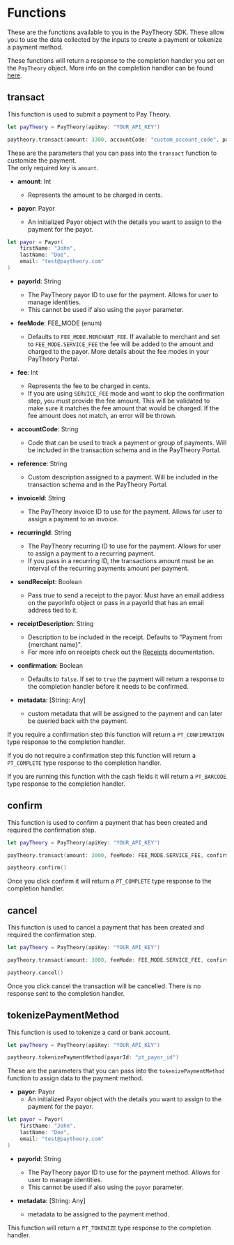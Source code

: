 # Functions

These are the functions available to you in the PayTheory SDK. These allow you to use the data collected by the inputs to create a payment or tokenize a payment method.

These functions will return a response to the completion handler you set on the `PayTheory` object. More info on the completion handler can be found [here](/apple/completion_handler).

## transact

This function is used to submit a payment to Pay Theory.

```swift
let payTheory = PayTheory(apiKey: "YOUR_API_KEY")

paytheory.transact(amount: 3300, accountCode: "custom_account_code", payorId: "pt_payor_id", ...)
```

These are the parameters that you can pass into the `transact` function to customize the payment.  
The only required key is `amount`.

* **amount**: Int
    * Represents the amount to be charged in cents.


* **payor**: Payor
    * An initialized Payor object with the details you want to assign to the payment for the payor.

```swift
let payor = Payor(
    firstName: "John",
    lastName: "Doe",
    email: "test@paytheory.com"
)
```


* **payorId**: String
    * The PayTheory payor ID to use for the payment. Allows for user to manage identities.
    * This cannot be used if also using the `payor` parameter.


* **feeMode**: FEE_MODE (enum)
    * Defaults to `FEE_MODE.MERCHANT_FEE`. If available to merchant and set to `FEE_MODE.SERVICE_FEE` the fee will be added to the amount and charged to the payor. More details about the fee modes in your PayTheory Portal.


* **fee**: Int
    * Represents the fee to be charged in cents.
    * If you are using `SERVICE_FEE` mode and want to skip the confirmation step, you must provide the fee amount. This will be validated to make sure it matches the fee amount that would be charged. If the fee amount does not match, an error will be thrown.


* **accountCode**: String
    * Code that can be used to track a payment or group of payments. Will be included in the transaction schema and in the PayTheory Portal.


* **reference**: String
    * Custom description assigned to a payment. Will be included in the transaction schema and in the PayTheory Portal.


* **invoiceId**: String
    * The PayTheory invoice ID to use for the payment. Allows for user to assign a payment to an invoice.


* **recurringId**: String
    * The PayTheory recurring ID to use for the payment. Allows for user to assign a payment to a recurring payment.
    * If you pass in a recurring ID, the transactions amount must be an interval of the recurring payments amount per payment.


* **sendReceipt**: Boolean
    * Pass *true* to send a receipt to the payor. Must have an email address on the payorInfo object or pass in a payorId that has an email address tied to it.


* **receiptDescription**: String
    * Description to be included in the receipt. Defaults to "Payment from {merchant name}".
    * For more info on receipts check out the [Receipts](/overview/email_receipts) documentation.


* **confirmation**: Boolean
    * Defaults to `false`. If set to `true` the payment will return a response to the completion handler before it needs to be confirmed.

    
* **metadata**: [String: Any]
    * custom metadata that will be assigned to the payment and can later be queried back with the payment.


If you require a confirmation step this function will return a `PT_CONFIRMATION` type response to the completion handler.

If you do not require a confirmation step this function will return a `PT_COMPLETE` type response to the completion handler.

If you are running this function with the cash fields it will return a `PT_BARCODE` type response to the completion handler.


## confirm

This function is used to confirm a payment that has been created and required the confirmation step.

```swift
let payTheory = PayTheory(apiKey: "YOUR_API_KEY")

payTheory.transact(amount: 3000, feeMode: FEE_MODE.SERVICE_FEE, confirmation: true)

paytheory.confirm()
```

Once you click confirm it will return a `PT_COMPLETE` type response to the completion handler. 


## cancel

This function is used to cancel a payment that has been created and required the confirmation step.

```swift
let payTheory = PayTheory(apiKey: "YOUR_API_KEY")

payTheory.transact(amount: 3000, feeMode: FEE_MODE.SERVICE_FEE, confirmation: true)

paytheory.cancel()
```

Once you click cancel the transaction will be cancelled. There is no response sent to the completion handler.


## tokenizePaymentMethod

This function is used to tokenize a card or bank account.

```swift
let payTheory = PayTheory(apiKey: "YOUR_API_KEY")

paytheory.tokenizePaymentMethod(payorId: "pt_payor_id")
```

These are the parameters that you can pass into the `tokenizePaymentMethod` function to assign data to the payment method.

* **payor**: Payor
  * An initialized Payor object with the details you want to assign to the payment for the payor.

```swift
let payor = Payor(
    firstName: "John",
    lastName: "Doe",
    email: "test@paytheory.com"
)
```


* **payorId**: String
    * The PayTheory payor ID to use for the payment method. Allows for user to manage identities.
    * This cannot be used if also using the `payor` parameter.


* **metadata**: [String: Any]
    * metadata to be assigned to the payment method.


This function will return a `PT_TOKENIZE` type response to the completion handler.